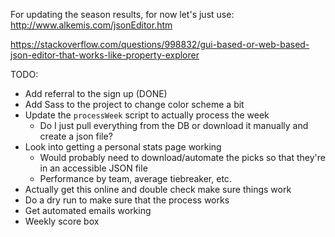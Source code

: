 For updating the season results, for now let's just use: http://www.alkemis.com/jsonEditor.htm

https://stackoverflow.com/questions/998832/gui-based-or-web-based-json-editor-that-works-like-property-explorer

TODO:
- Add referral to the sign up (DONE)
- Add Sass to the project to change color scheme a bit
- Update the `processWeek` script to actually process the week
    - Do I just pull everything from the DB or download it manually and create a json file?
- Look into getting a personal stats page working
    - Would probably need to download/automate the picks so that they're in an accessible JSON file
    - Performance by team, average tiebreaker, etc.
- Actually get this online and double check make sure things work
- Do a dry run to make sure that the process works
- Get automated emails working
- Weekly score box